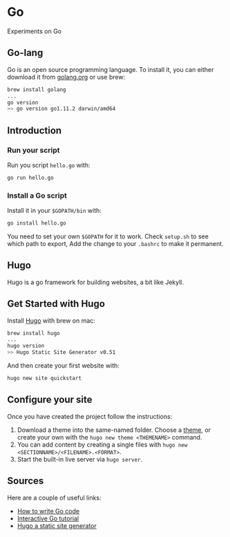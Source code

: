 # Go

Experiments on Go

## Go-lang

Go is an open source programming language.
To install it, you can either download it from [golang.org](https://golang.org/) or use brew:

```bash
brew install golang
...
go version
>> go version go1.11.2 darwin/amd64
```

## Introduction

### Run your script

Run you script `hello.go` with:

```bash
go run hello.go
```

### Install a Go script

Install it in your `$GOPATH/bin` with:

```bash
go install hello.go
```

You need to set your own `$GOPATH` for it to work. 
Check `setup.sh` to see which path to export, Add the change to your `.bashrc` to make it permanent.


## Hugo

Hugo is a go framework for building websites, a bit like Jekyll.

## Get Started with Hugo

Install [Hugo](https://gohugo.io/getting-started/quick-start/) with brew on mac:
```bash
brew install hugo
...
hugo version
>> Hugo Static Site Generator v0.51
```

And then create your first website with:
```bash
hugo new site quickstart
```

## Configure your site

Once you have created the project follow the instructions:

1. Download a theme into the same-named folder.
   Choose a [theme](https://themes.gohugo.io/), or
   create your own with the `hugo new theme <THEMENAME>` command.
2. You can add content by creating a single files
   with `hugo new <SECTIONNAME>/<FILENAME>.<FORMAT>`.
3. Start the built-in live server via `hugo server`.

## Sources

Here are a couple of useful links:

- [How to write Go code](https://golang.org/doc/code.html#Workspaces)
- [Interactive Go tutorial](https://tour.golang.org/welcome/1)
- [Hugo a static site generator](https://gohugo.io/)
